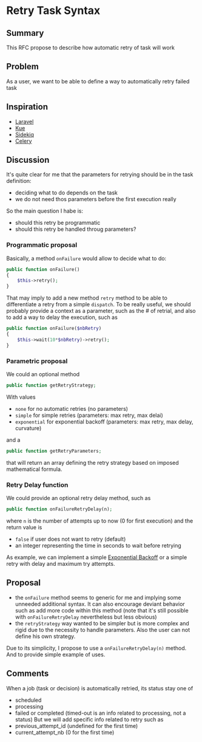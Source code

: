 # Retry Task Syntax

## Summary

This RFC propose to describe how automatic retry of task will work

## Problem

As a user, we want to be able to define a way to automatically retry failed task

## Inspiration

- [Laravel](https://laravel.com/docs/master/queues#dealing-with-failed-jobs)
- [Kue](https://github.com/Automattic/kue#failure-backoff)
- [Sidekiq](https://github.com/mperham/sidekiq/wiki/Error-Handling#automatic-job-retry)
- [Celery](https://celery.readthedocs.io/en/latest/userguide/tasks.html#retrying)


## Discussion
It's quite clear for me that the parameters for retrying should be in the task definition:
- deciding what to do depends on the task
- we do not need thos parameters before the first execution really

So the main question I habe is:
- should this retry be programmatic
- should this retry be handled throug parameters?

### Programmatic proposal
Basically, a method `onFailure` would allow to decide what to do:
```php
public function onFailure()
{
    $this->retry();
}
```
That may imply to add a new method `retry` method to be able to differentiate a retry from a simple `dispatch`. To be really useful, we should probably provide a context as a parameter, such as the # of retrial, and also to add a way to delay the execution, such as
```php
public function onFailure($nbRetry)
{
    $this->wait(10*$nbRetry)->retry();
}
```
### Parametric proposal
We could an optional method 
```php
public function getRetryStrategy;
```
With values
- `none` for no automatic retries (no parameters)
- `simple` for simple retries (parameters: max retry, max delai)
- `exponential` for exponential backoff (parameters: max retry, max delay, curvature)

and a
```php
public function getRetryParameters;
```
that will return an array defining the retry strategy based on imposed mathematical formula.

### Retry Delay function
We could provide an optional retry delay method, such as
```php
public function onFailureRetryDelay(n);
```
where `n` is the number of attempts up to now (0 for first execution) and the return value is
- `false` if user does not want to retry (default)
- an integer representing the time in seconds to wait before retrying

As example, we can implement a simple [Exponential Backoff](https://dzone.com/articles/understanding-retry-pattern-with-exponential-back) or a simple retry with delay and maximum try attempts.

## Proposal

- the `onFailure` method seems to generic for me and implying some unneeded additional syntax. It can also encourage deviant behavior such as add more code within this method (note that it's still possible with `onFailureRetryDelay` nevertheless but less obvious)
- the `retryStrategy` way wanted to be simpler but is more complex and rigid due to the necessity to handle parameters. Also the user can not define his own strategy.

Due to its simplicity, I propose to use a `onFailureRetryDelay(n)` method. And to provide simple example of uses.

## Comments
When a job (task or decision) is automatically retried, its status stay one of
- scheduled 
- processing
- failed or completed
(timed-out is an info related to processing, not a status)
But we will add specific info related to retry such as
- previous_attempt_id (undefined for the first time)
- current_attempt_nb (0 for the first time)

